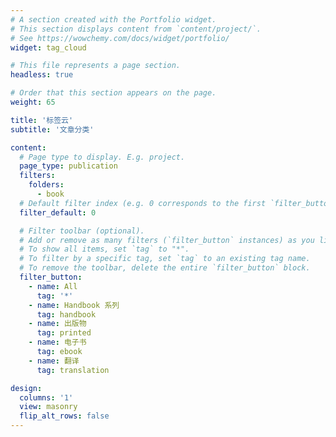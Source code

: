 ```yaml
---
# A section created with the Portfolio widget.
# This section displays content from `content/project/`.
# See https://wowchemy.com/docs/widget/portfolio/
widget: tag_cloud

# This file represents a page section.
headless: true

# Order that this section appears on the page.
weight: 65

title: '标签云'
subtitle: '文章分类'

content:
  # Page type to display. E.g. project.
  page_type: publication
  filters:
    folders:
      - book
  # Default filter index (e.g. 0 corresponds to the first `filter_button` instance below).
  filter_default: 0

  # Filter toolbar (optional).
  # Add or remove as many filters (`filter_button` instances) as you like.
  # To show all items, set `tag` to "*".
  # To filter by a specific tag, set `tag` to an existing tag name.
  # To remove the toolbar, delete the entire `filter_button` block.
  filter_button:
    - name: All
      tag: '*'
    - name: Handbook 系列
      tag: handbook
    - name: 出版物
      tag: printed
    - name: 电子书
      tag: ebook
    - name: 翻译
      tag: translation

design:
  columns: '1'
  view: masonry
  flip_alt_rows: false
---
```

